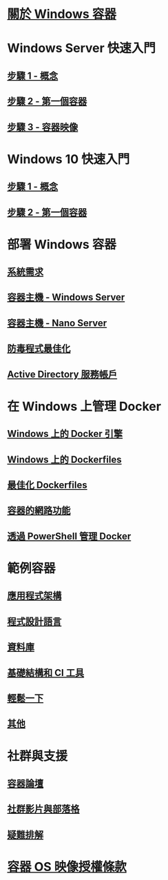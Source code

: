 # [關於 Windows 容器](about/index.md)

# Windows Server 快速入門
## [步驟 1 - 概念](quick_start/quick_start.md)
## [步驟 2 - 第一個容器](quick_start/quick_start_windows_server.md)
## [步驟 3 - 容器映像](quick_start/quick_start_images.md)

# Windows 10 快速入門
## [步驟 1 - 概念](quick_start/quick_start.md)
## [步驟 2 - 第一個容器](quick_start/quick_start_windows_10.md)

# 部署 Windows 容器
## [系統需求](deployment/system_requirements.md)
## [容器主機 - Windows Server](deployment/deployment.md)
## [容器主機 - Nano Server](deployment/deployment_nano.md)
## [防毒程式最佳化](https://msdn.microsoft.com/en-us/windows/hardware/drivers/ifs/anti-virus-optimization-for-windows-containers)
## [Active Directory 服務帳戶](management/manage_serviceaccounts.md)

# 在 Windows 上管理 Docker
## [Windows 上的 Docker 引擎](docker/configure_docker_daemon.md)
## [Windows 上的 Dockerfiles](docker/manage_windows_dockerfile.md)
## [最佳化 Dockerfiles](docker/optimize_windows_dockerfile.md)
## [容器的網路功能](management/container_networking.md)
## [透過 PowerShell 管理 Docker](https://github.com/Microsoft/Docker-PowerShell)

# 範例容器
## [應用程式架構](samples.md#Application-Frameworks)
## [程式設計語言](samples.md#Programing-Languages)
## [資料庫](samples.md#Databases)
## [基礎結構和 CI 工具](samples.md#Infrastructure-and-CI-Tools)
## [輕鬆一下](samples.md#Just-for-Fun)
## [其他](samples.md#Other)


# 社群與支援
## [容器論壇](https://social.msdn.microsoft.com/Forums/en-US/home?forum=windowscontainers)
## [社群影片與部落格](communitylinks.md)
## [疑難排解](troubleshooting.md)


# [容器 OS 映像授權條款](Images_EULA.md)


<!--HONumber=Nov16_HO3-->


